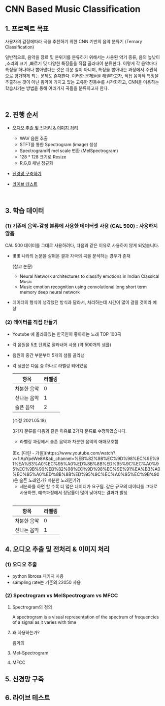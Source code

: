# CNN Based Music Classification

## 1. 프로젝트 목표

사용자의 감정에따라 곡을 추천하기 위한 CNN 기반의 음악 분류기 (Ternary Classification)
<br>


일반적으로, 음악을 장르 및 분위기를 분류하기 위해서는 사용된 악기 종류, 음의 높낮이 ,소리의 크기 ,빠르기 및 다양한 특징들을 직접 골라내어 분류한다. 이렇게 각 음악마다 특징을 하나하나 뽑아낸다는 것은 쉬운 일이 아니며, 특징을 뽑아내는 과정에서 주관적으로 평가하게 되는 문제도 존재한다. 이러한 문제들을 해결하고자, 직접 음악적 특징을 추출하는 것이 아닌 음악이 가지고 있는 고유한 진동수를 시각화하고, CNN을 이용하는 학습시키는 방법을 통해 여러가지 곡들을 분류하고자 한다.


<br>

## 2. 진행 순서

- [오디오 추출 및 전처리 & 이미지 처리](#3-학습-데이터)
  - WAV 음원 추출
  - STFT를 통한 Spectrogram (image) 생성
  - Spectrogram의 mel scale 변환 (MelSpectrogram)
  - 128 * 128 크기로 Resize
  - R,G,B 채널 정규화

- [신경망 구축하기](#5-신경망-구축)

- [라이브 테스트](#6-라이브-테스트)



<br>

## 3. 학습 데이터

### (1) 기존에 음악-감정 분류에 사용한 데이터셋 사용 (CAL 500) : **사용하지 않음**
  
  CAL 500 데이터를 그대로 사용하려다, 다음과 같은 이유로 사용하지 않게 되었습니다.

  - 몇몇 나라의 논문을 살펴본 결과 자국의 곡을 분석하는 경우가 존재

    (참고 논문)
    - Neural Network architectures to classify emotions in Indian Classical Music 
    - Music emotion recognition using convolutional long short term memory deep neural network

  - 데이터의 형식이 생각했던 방식과 달라서, 처리하는데 시간이 많이 걸릴 것이라 예상


### (2) 데이터를 직접 만들기
- Youtube 에 올라와있는 한국인이 좋아하는 노래 TOP 100곡
- 각 음원을 5초 단위로 잘라내어 사용 (약 500개의 샘플)
- 음원의 중간 부분부터 5개의 샘플 골라냄
- 각 샘플은 다음 중 하나로 라벨링 되어있음
  
  | 항목 | 라벨링 |
  |---|---|
  |차분한 음악 | 0 |
  |신나는 음악 | 1 |
  |슬픈 음악   | 2 |

  (수정 2021.05.18)
    
    3가지 분류를 다음과 같은 이유로 2가지 분류로 수정하였습니다.
  
    - 라벨링 과정에서 슬픈 음악과 차분한 음악의 애매모호함 
    <br>
      (Ex. [다린 - 가을](https://www.youtube.com/watch?v=1IApYpeWe8A&ab_channel=%EB%82%98%EC%9D%98%EC%9E%91%EA%B3%A0%EC%95%A0%ED%8B%8B%ED%95%9C%EC%A0%95%EC%9B%90%EB%82%98%EC%9D%98%EC%9E%91%EA%B3%A0%EC%95%A0%ED%8B%8B%ED%95%9C%EC%A0%95%EC%9B%90)은 슬픈 노래인가? 차분한 노래인가?)

    - 세분화를 하면 할 수록 더 많은 데이터가 요구됨. 같은 규모의 데이터를 그대로 사용하면, 예측과정에서 정답률이 많이 낮아지는 결과가 발생

  <br>

    | 항목 | 라벨링 |
    |---|---|
    |차분한 음악 | 0 |
    |신나는 음악 | 1 |
    


## 4. 오디오 추출 및 전처리 & 이미지 처리

### (1) 오디오 추출

  - python librosa 패키지 사용
  - sampling rate는 기존의 22050 사용

### (2) Spectrogram vs MelSpectrogram vs MFCC

1. Spectrogram의 정의 
 
    A spectrogram is a visual representation of the spectrum of frequencies of a signal as it varies with time
    

2. 왜 사용하는가?
  
    음악의 


3. Mel-Spectrogram


4. MFCC 




## 5. 신경망 구축



## 6. 라이브 테스트